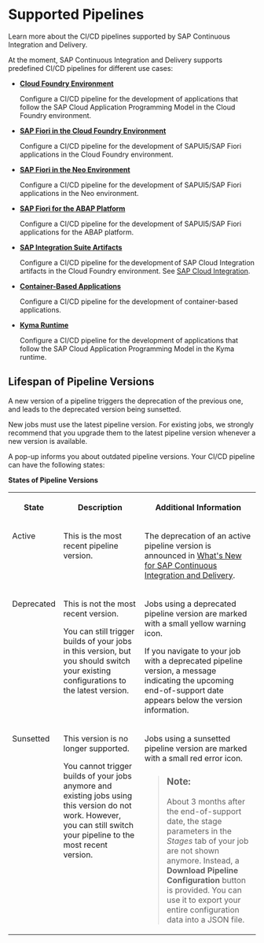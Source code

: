 <!-- loioe293286b06df426ab1cfa235332a2606 -->

# Supported Pipelines

Learn more about the CI/CD pipelines supported by SAP Continuous Integration and Delivery.

At the moment, SAP Continuous Integration and Delivery supports predefined CI/CD pipelines for different use cases:

-   [**Cloud Foundry Environment**](cloud-foundry-environment-7c2a049.md)

    Configure a CI/CD pipeline for the development of applications that follow the SAP Cloud Application Programming Model in the Cloud Foundry environment.

-   [**SAP Fiori in the Cloud Foundry Environment**](sap-fiori-in-the-cloud-foundry-environment-8887fe3.md)

    Configure a CI/CD pipeline for the development of SAPUI5/SAP Fiori applications in the Cloud Foundry environment.

-   [**SAP Fiori in the Neo Environment**](sap-fiori-in-the-neo-environment-1302e9a.md)

    Configure a CI/CD pipeline for the development of SAPUI5/SAP Fiori applications in the Neo environment.

-   [**SAP Fiori for the ABAP Platform**](sap-fiori-for-the-abap-platform-5a4ec31.md)

    Configure a CI/CD pipeline for the development of SAPUI5/SAP Fiori applications for the ABAP platform.

-   [**SAP Integration Suite Artifacts**](sap-integration-suite-artifacts-019ed68.md)

    Configure a CI/CD pipeline for the development of SAP Cloud Integration artifacts in the Cloud Foundry environment. See [SAP Cloud Integration](https://help.sap.com/viewer/product/CLOUD_INTEGRATION/Cloud/en-US).

-   [**Container-Based Applications**](container-based-applications-1097039.md)

    Configure a CI/CD pipeline for the development of container-based applications.

-   [**Kyma Runtime**](kyma-runtime-ffe4113.md)

    Configure a CI/CD pipeline for the development of applications that follow the SAP Cloud Application Programming Model in the Kyma runtime.




<a name="loioe293286b06df426ab1cfa235332a2606__section_rg2_mmx_g5b"/>

## Lifespan of Pipeline Versions

A new version of a pipeline triggers the deprecation of the previous one, and leads to the deprecated version being sunsetted.

New jobs must use the latest pipeline version. For existing jobs, we strongly recommend that you upgrade them to the latest pipeline version whenever a new version is available.

A pop-up informs you about outdated pipeline versions. Your CI/CD pipeline can have the following states:

**States of Pipeline Versions**


<table>
<tr>
<th valign="top">

State

</th>
<th valign="top">

Description

</th>
<th valign="top">

Additional Information

</th>
</tr>
<tr>
<td valign="top">

Active

</td>
<td valign="top">

This is the most recent pipeline version.

</td>
<td valign="top">

The deprecation of an active pipeline version is announced in [What's New for SAP Continuous Integration and Delivery](what-s-new-for-sap-continuous-integration-and-delivery-8d3bf2e.md).

</td>
</tr>
<tr>
<td valign="top">

Deprecated

</td>
<td valign="top">

This is not the most recent version.

You can still trigger builds of your jobs in this version, but you should switch your existing configurations to the latest version.

</td>
<td valign="top">

Jobs using a deprecated pipeline version are marked with a small yellow warning icon.

If you navigate to your job with a deprecated pipeline version, a message indicating the upcoming end-of-support date appears below the version information.

</td>
</tr>
<tr>
<td valign="top">

Sunsetted

</td>
<td valign="top">

This version is no longer supported.

You cannot trigger builds of your jobs anymore and existing jobs using this version do not work. However, you can still switch your pipeline to the most recent version.

</td>
<td valign="top">

Jobs using a sunsetted pipeline version are marked with a small red error icon.

> ### Note:  
> About 3 months after the end-of-support date, the stage parameters in the *Stages* tab of your job are not shown anymore. Instead, a **Download Pipeline Configuration** button is provided. You can use it to export your entire configuration data into a JSON file.



</td>
</tr>
</table>


